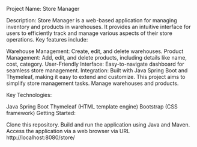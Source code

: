 Project Name: Store Manager

Description:
Store Manager is a web-based application for managing inventory and products in warehouses. It provides an intuitive interface for users to efficiently track and manage various aspects of their store operations. Key features include:

Warehouse Management: Create, edit, and delete warehouses.
Product Management: Add, edit, and delete products, including details like name, cost, category.
User-Friendly Interface: Easy-to-navigate dashboard for seamless store management.
Integration: Built with Java Spring Boot and Thymeleaf, making it easy to extend and customize.
This project aims to simplify store management tasks. Manage warehouses and products.

Key Technologies:

Java Spring Boot
Thymeleaf (HTML template engine)
Bootstrap (CSS framework)
Getting Started:

Clone this repository.
Build and run the application using Java and Maven.
Access the application via a web browser via URL http://localhost:8080/store/
